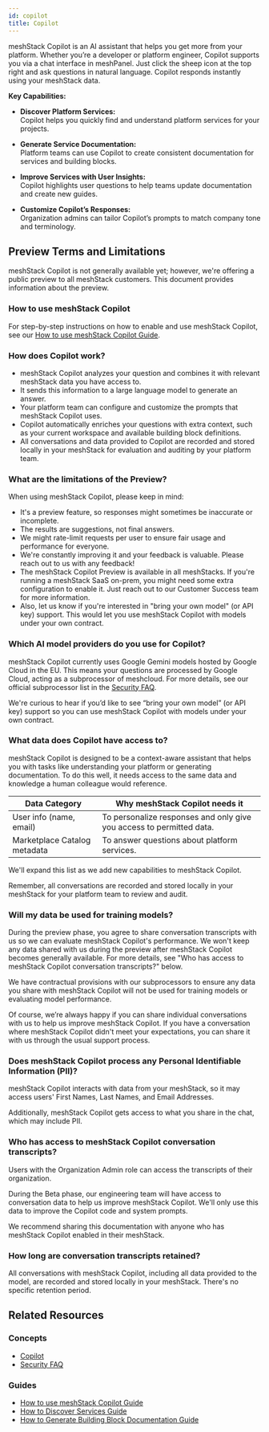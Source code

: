 ```yaml
---
id: copilot
title: Copilot
---
```


meshStack Copilot is an AI assistant that helps you get more from your platform. Whether you’re a developer or platform engineer, Copilot supports you via a chat interface in meshPanel. Just click the sheep icon at the top right and ask questions in natural language. Copilot responds instantly using your meshStack data.

**Key Capabilities:**

- **Discover Platform Services:**  
    Copilot helps you quickly find and understand platform services for your projects.

- **Generate Service Documentation:**  
    Platform teams can use Copilot to create consistent documentation for services and building blocks.

- **Improve Services with User Insights:**  
    Copilot highlights user questions to help teams update documentation and create new guides.

- **Customize Copilot’s Responses:**  
    Organization admins can tailor Copilot’s prompts to match company tone and terminology.

## Preview Terms and Limitations

meshStack Copilot is not generally available yet; however, we're offering a public preview to all meshStack customers. This document provides information about the preview.

### How to use meshStack Copilot

For step-by-step instructions on how to enable and use meshStack Copilot, see our [How to use meshStack Copilot Guide](new-guide-how-to-copilot.md).

### How does Copilot work?

- meshStack Copilot analyzes your question and combines it with relevant meshStack data you have access to.
- It sends this information to a large language model to generate an answer.
- Your platform team can configure and customize the prompts that meshStack Copilot uses.
- Copilot automatically enriches your questions with extra context, such as your current workspace and available building block definitions.
- All conversations and data provided to Copilot are recorded and stored locally in your meshStack for evaluation and auditing by your platform team.

### What are the limitations of the Preview?

When using meshStack Copilot, please keep in mind:

- It's a preview feature, so responses might sometimes be inaccurate or incomplete.
- The results are suggestions, not final answers.
- We might rate-limit requests per user to ensure fair usage and performance for everyone.
- We're constantly improving it and your feedback is valuable. Please reach out to us with any feedback!
- The meshStack Copilot Preview is available in all meshStacks. If you're running a meshStack SaaS on-prem, you might need some extra configuration to enable it. Just reach out to our Customer Success team for more information.
- Also, let us know if you're interested in "bring your own model" (or API key) support. This would let you use meshStack Copilot with models under your own contract.

### Which AI model providers do you use for Copilot?

meshStack Copilot currently uses Google Gemini models hosted by Google Cloud in the EU. This means your questions are processed by Google Cloud, acting as a subprocessor of meshcloud. For more details, see our official subprocessor list in the [Security FAQ](security-faq.md).

We're curious to hear if you’d like to see “bring your own model” (or API key) support so you can use meshStack Copilot with models under your own contract.

### What data does Copilot have access to?

meshStack Copilot is designed to be a context-aware assistant that helps you with tasks like understanding your platform or generating documentation. To do this well, it needs access to the same data and knowledge a human colleague would reference.

| Data Category                | Why meshStack Copilot needs it                       |
|------------------------------|-----------------------------------------------------|
| User info (name, email)      | To personalize responses and only give you access to permitted data. |
| Marketplace Catalog metadata | To answer questions about platform services.        |

We'll expand this list as we add new capabilities to meshStack Copilot.

Remember, all conversations are recorded and stored locally in your meshStack for your platform team to review and audit.

### Will my data be used for training models?

During the preview phase, you agree to share conversation transcripts with us so we can evaluate meshStack Copilot's performance. We won't keep any data shared with us during the preview after meshStack Copilot becomes generally available. For more details, see "Who has access to meshStack Copilot conversation transcripts?" below.

We have contractual provisions with our subprocessors to ensure any data you share with meshStack Copilot will not be used for training models or evaluating model performance.

Of course, we’re always happy if you can share individual conversations with us to help us improve meshStack Copilot. If you have a conversation where meshStack Copilot didn't meet your expectations, you can share it with us through the usual support process.

### Does meshStack Copilot process any Personal Identifiable Information (PII)?

meshStack Copilot interacts with data from your meshStack, so it may access users' First Names, Last Names, and Email Addresses.

Additionally, meshStack Copilot gets access to what you share in the chat, which may include PII.

### Who has access to meshStack Copilot conversation transcripts?

Users with the Organization Admin role can access the transcripts of their organization.

During the Beta phase, our engineering team will have access to conversation data to help us improve meshStack Copilot. We'll only use this data to improve the Copilot code and system prompts.

We recommend sharing this documentation with anyone who has meshStack Copilot enabled in their meshStack.

### How long are conversation transcripts retained?

All conversations with meshStack Copilot, including all data provided to the model, are recorded and stored locally in your meshStack. There's no specific retention period.

## Related Resources

### Concepts

- [Copilot](concepts/copilot.md)
- [Security FAQ](security-faq.md)

### Guides

- [How to use meshStack Copilot Guide](new-guide-how-to-copilot.md)
- [How to Discover Services Guide](new-guide-how-to-discover-services.md)
- [How to Generate Building Block Documentation Guide](new-guide-how-to-generate-building-block-documentation.md)
